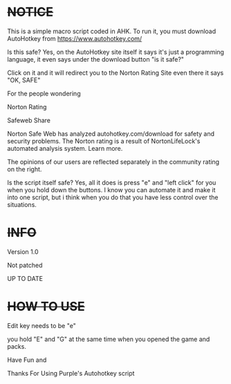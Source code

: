 # ~~NOTICE~~

This is a simple macro script coded in AHK. To run it, you must download
AutoHotkey from https://www.autohotkey.com/

Is this safe? Yes, on the AutoHotkey site itself it says it's just a
programming language, it even says under the download button "is it
safe?"

Click on it and it will redirect you to the Norton Rating Site even there it
says "OK, SAFE"



For the people wondering

Norton Rating

Safeweb Share

Norton Safe Web has analyzed autohotkey.com/download for safety
and security problems.
The Norton rating is a result of NortonLifeLock's automated analysis
system. Learn more.

The opinions of our users are reflected separately in the community rating
on the right.



Is the script itself safe? Yes, all it does is press "e" and "left click" for you when you hold down the buttons.
I know you can automate it and make it into one script, but i think when you do that you have less control over the situations.



# ~~INFO~~

Version 1.0

Not patched

UP TO DATE


# ~~HOW TO USE~~

Edit key needs to be "e"

you hold "E" and "G" at the same time when you opened the game and packs.


Have Fun and 

Thanks For Using Purple's Autohotkey script
